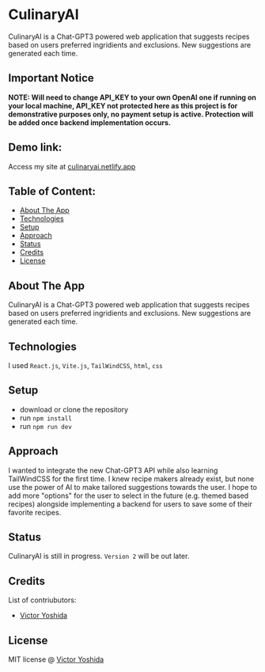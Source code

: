 # CulinaryAI 
CulinaryAI is a Chat-GPT3 powered web application that suggests recipes based on users preferred ingridients and exclusions. New suggestions are generated each time.

## Important Notice
**NOTE: Will need to change API_KEY to your own OpenAI one if running on your local machine, API_KEY not protected here as this project is for demonstrative purposes only, no payment setup is active. Protection will be added once backend implementation occurs.**


## Demo link:
Access my site at [culinaryai.netlify.app](https://culinaryai.netlify.app/)

## Table of Content:

- [About The App](#about-the-app)
- [Technologies](#technologies)
- [Setup](#setup)
- [Approach](#approach)
- [Status](#status)
- [Credits](#credits)
- [License](#license)

## About The App
CulinaryAI is a Chat-GPT3 powered web application that suggests recipes based on users preferred ingridients and exclusions. New suggestions are generated each time.

## Technologies
I used `React.js`, `Vite.js`, `TailWindCSS`, `html`, `css`

## Setup
- download or clone the repository
- run `npm install`
- run `npm run dev`

## Approach
I wanted to integrate the new Chat-GPT3 API while also learning TailWindCSS for the first time. I knew recipe makers already exist, but none use the power of AI to make 
tailored suggestions towards the user. I hope to add more "options" for the user to select in the future (e.g. themed based recipes) alongside implementing a backend for users to save 
some of their favorite recipes.

## Status
CulinaryAI is still in progress. `Version 2` will be out later.

## Credits
List of contriubutors:
- [Victor Yoshida](victoryoshida.com)

## License

MIT license @ [Victor Yoshida](victoryoshida.com)
